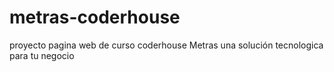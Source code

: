 # metras-coderhouse
proyecto pagina web de curso coderhouse
Metras una solución tecnologica para tu negocio
